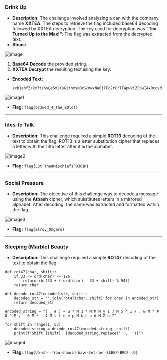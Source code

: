 ### Drink Up

- **Description:** The challenge involved analyzing a can with the company name **XXTEA**. The steps to retrieve the flag included base64 decoding followed by XXTEA decryption. The key used for decryption was **"Tea Turned Up to the Max!"**. The flag was extracted from the decrypted text.
- **Steps:**

![image](https://github.com/x03ee/CTF-Writeup/blob/main/2024/DeadFaceCTF-2024/Cryptography/Drink%20Up/drink.png)

  1. **Base64 Decode** the provided string.
  2. **XXTEA Decrypt** the resulting text using the key.
- **Encoded Text:**
  ```
  zxk1ehfZ/kx7tzSyQeSm2XuGitnxsN8rG/mwxNaCjFFc2rCrTTWpwViZFpwI4xRccvdwm/Ta6l3GFeaPs96l7BPziIu+DsfoS6bdy5ByHSyW+D5bCgtTCuoVvMOlPC7xILtjlt6/Ky6ZPaV40gfmtM/iuRGR+zveFLNyWy9Tlu3TnOaq0lP6wp65lGEFBTHPSwho0jIP47pxoKryxnh7svJrTD1wh+D+YudNjDpPr39yH/iMlU+5xiK2dXjiD0UtL3vSSQ55MLCPpN/kFW6AuO2OEuadKXg2XYiXnAkLJcUxGdZhP7+Lo4LG3m5HsHdBmul5pX9gcvERFQSZOy2QfEv3+vRfLfoJPq6WQnBjwXUoVo/YHeD8SS+TDvg=
  ```

![image1](https://github.com/x03ee/CTF-Writeup/blob/main/2024/DeadFaceCTF-2024/Cryptography/Drink%20Up/solution.png)

- **Flag:** `flag{br3wed_4_the_B0ld!}`

---

### Ides-le Talk

- **Description:** This challenge required a simple **ROT13** decoding of the text to obtain the flag. ROT13 is a letter substitution cipher that replaces a letter with the 13th letter after it in the alphabet.

![image2](https://github.com/x03ee/CTF-Writeup/blob/main/2024/DeadFaceCTF-2024/Cryptography/Ides-le%20Talk/flag.png)

- **Flag:** `flag{L3t The#Mischiefs^8361n}`

---

### Social Pressure

- **Description:** The objective of this challenge was to decode a message using the **Atbash** cipher, which substitutes letters in a mirrored alphabet. After decoding, the name was extracted and formatted within the flag.

![image3](https://github.com/x03ee/CTF-Writeup/blob/main/2024/DeadFaceCTF-2024/Cryptography/Social%20Pressure/flag.png)

- **Flag:** `flag{Elroy_Ongaro}`

---

### Sleeping (Marble) Beauty

- **Description:** This challenge required a simple **ROT47** decoding of the text to obtain the flag.

```
def rot47(char, shift):
    if 33 <= ord(char) <= 126:
        return chr(33 + ((ord(char) - 33 + shift) % 94))
    return char

def decode_rot47(encoded_str, shift):
    decoded_str = ''.join(rot47(char, shift) for char in encoded_str)
    return decoded_str

encoded_string = "( . # ) = u * M 1 * M M M y 1 7 M 5 * 1 7 . & M * # 8 ' M . ' 6 M * ' 4 M s l e e p M b r o A M Z o ?"

for shift in range(1, 63):
    decoded_string = decode_rot47(encoded_string, shift)
    print(f"Shift {shift}: {decoded_string.replace(' ', '')}")
```

![image4](https://github.com/x03ee/CTF-Writeup/blob/main/2024/DeadFaceCTF-2024/Cryptography/Sleeping%20(Marble)%20Beauty/flag.png)

- **Flag:** `flag{Uh-oh---You-should-have-let-her-SLEEP-BRO!-:O}`
